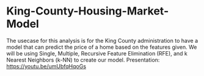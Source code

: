 # King-County-Housing-Market-Model
The usecase for this analysis is for the King County administration to have a model that can predict the price of a home based on the features given. We will be using Single, Multiple, Recursive Feature Elimination (RFE), and k Nearest Neighbors (k-NN) to create our model.
Presentation:
https://youtu.be/umUbfqHqoGs
